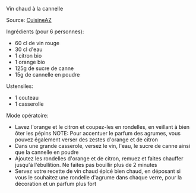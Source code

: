 Vin chaud à la cannelle

Source: [CuisineAZ](https://www.cuisineaz.com/recettes/vin-chaud-a-la-cannelle-11223.aspx)

Ingrédients (pour 6 personnes):
- 60 cl de vin rouge
- 30 cl d'eau
- 1 citron bio
- 1 orange bio
- 125g de sucre de canne
- 15g de cannelle en poudre

Ustensiles:
- 1 couteau
- 1 casserolle

Mode opératoire:
- Lavez l'orange et le citron et coupez-les en rondelles, en veillant à bien ôter les pépins
NOTE: Pour accentuer le parfum des agrumes, vous pouvez également verser des zestes d'orange et de citron
- Dans une grande casserole, versez le vin, l'eau, le sucre de canne ainsi que la cannelle en poudre
- Ajoutez les rondelles d'orange et de citron, remuez et faites chauffer jusqu'à l'ébullition. Ne faites pas bouillir plus de 2 minutes
- Servez votre recette de vin chaud épicé bien chaud, en déposant si vous le souhaitez une rondelle d'agrume dans chaque verre, pour la décoration et un parfum plus fort
